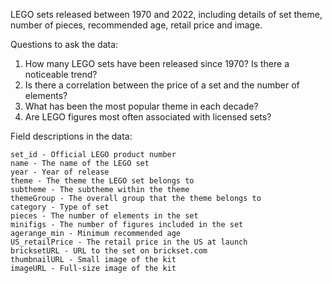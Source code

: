 LEGO sets released between 1970 and 2022, including details of set theme, number of pieces, recommended age, retail price and image.

Questions to ask the data:

1. How many LEGO sets have been released since 1970? Is there a noticeable trend?
2. Is there a correlation between the price of a set and the number of elements?
3. What has been the most popular theme in each decade?
4. Are LEGO figures most often associated with licensed sets?

Field descriptions in the data:

    set_id - Official LEGO product number
    name - The name of the LEGO set
    year - Year of release
    theme - The theme the LEGO set belongs to
    subtheme - The subtheme within the theme
    themeGroup - The overall group that the theme belongs to
    category - Type of set
    pieces - The number of elements in the set
    minifigs - The number of figures included in the set
    agerange_min - Minimum recommended age
    US_retailPrice - The retail price in the US at launch
    bricksetURL - URL to the set on brickset.com
    thumbnailURL - Small image of the kit
    imageURL - Full-size image of the kit
